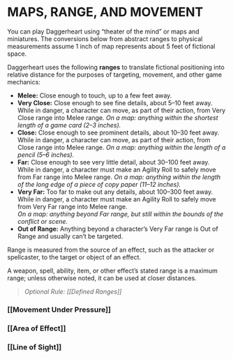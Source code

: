 # MAPS, RANGE, AND MOVEMENT
You can play Daggerheart using “theater of the mind” or maps and miniatures. The conversions below from abstract ranges to physical measurements assume 1 inch of map represents about 5 feet of fictional space.  

Daggerheart uses the following **ranges** to translate fictional positioning into relative distance for the purposes of targeting, movement, and other game mechanics:  

- **Melee:** Close enough to touch, up to a few feet away.
- **Very Close:** Close enough to see fine details, about 5–10 feet away. While in danger, a character can move, as part of their action, from Very Close range into Melee range.
  *On a map: anything within the shortest length of a game card (2–3 inches).*
- **Close:** Close enough to see prominent details, about 10–30 feet away. While in danger, a character can move, as part of their action, from Close range into Melee range.
  *On a map: anything within the length of a pencil (5–6 inches).*
- **Far:** Close enough to see very little detail, about 30–100 feet away. While in danger, a character must make an Agility Roll to safely move from Far range into Melee range.
  *On a map: anything within the length of the long edge of a piece of copy paper (11–12 inches).*
- **Very Far:** Too far to make out any details, about 100–300 feet away. While in danger, a character must make an Agility Roll to safely move from Very Far range into Melee range.  
  *On a map: anything beyond Far range, but still within the bounds of the conflict or scene.*  
- **Out of Range:** Anything beyond a character’s Very Far range is Out of Range and usually can’t be targeted.

Range is measured from the source of an effect, such as the attacker or spellcaster, to the target or object of an effect.

A weapon, spell, ability, item, or other effect’s stated range is a maximum range; unless otherwise noted, it can be used at closer distances.  

> *Optional Rule: [[Defined Ranges]]*

### [[Movement Under Pressure]]

### [[Area of Effect]]

### [[Line of Sight]]